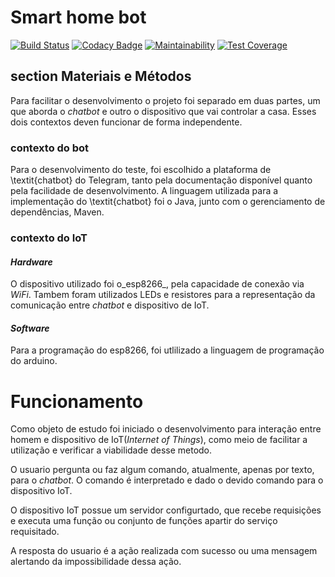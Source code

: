 # Smart home bot

[![Build Status](https://travis-ci.org/kumpel-dom/kumpel-dom-bot.svg?branch=master)](https://travis-ci.org/kumpel-dom/kumpel-dom-bot)
[![Codacy Badge](https://api.codacy.com/project/badge/Grade/a1f480a2fc904bad8a4b711b4333d899)](https://www.codacy.com/app/alexNeto/kumpel-dom-bot?utm_source=github.com&amp;utm_medium=referral&amp;utm_content=kumpel-dom/kumpel-dom-bot&amp;utm_campaign=Badge_Grade)
[![Maintainability](https://api.codeclimate.com/v1/badges/5c97a7c6b9c0eb6fcae9/maintainability)](https://codeclimate.com/github/kumpel-dom/kumpel-dom-bot/maintainability)
[![Test Coverage](https://api.codeclimate.com/v1/badges/5c97a7c6b9c0eb6fcae9/test_coverage)](https://codeclimate.com/github/kumpel-dom/kumpel-dom-bot/test_coverage)

## section Materiais e Métodos

Para facilitar o desenvolvimento o projeto foi separado em duas partes, um que aborda o  _chatbot_ e outro o dispositivo que vai controlar a casa.
Esses dois contextos deven funcionar de forma independente.

### contexto do bot
Para o desenvolvimento do teste, foi escolhido a plataforma de \textit{chatbot} do Telegram, tanto pela documentação disponível quanto pela facilidade de desenvolvimento. A linguagem utilizada para a implementação do \textit{chatbot} foi o Java, junto com o gerenciamento de dependências, Maven.

### contexto do IoT
#### _Hardware_
O dispositivo utilizado foi o_esp8266_, pela capacidade de conexão via _WiFi_. Tambem foram utilizados LEDs e resistores para a representação da comunicação entre _chatbot_ e dispositivo de IoT.

#### _Software_
Para a programação do esp8266, foi utlilizado a linguagem de programação do arduino.

# Funcionamento
Como objeto de estudo foi iniciado o desenvolvimento para interação entre homem e dispositivo de IoT(_Internet of Things_), como meio de facilitar a utilização e verificar a viabilidade desse metodo.


O usuario pergunta ou faz algum comando, atualmente, apenas por texto, para o _chatbot_. O comando é interpretado e dado o devido comando para o dispositivo IoT.


O dispositivo IoT possue um servidor configurtado, que recebe requisições e executa uma função ou conjunto de funções apartir do serviço requisitado.


A resposta do usuario é a ação realizada com sucesso ou uma mensagem alertando da impossibilidade dessa ação.